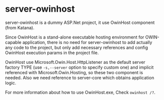 ﻿# server-owinhost
server-owinhost is a dummy ASP.Net project, it use OwinHost component (from Katana).

Since OwinHost is a stand-alone executable hosting environment for OWIN-capable application, there is no need for server-owinhost to add actually any code to the project, but only add necessary references and config OwinHost execution params in the project file.

OwinHost use Microsoft.Owin.Host.HttpListener as the default server factory TYPE (use `-s,--server` option to specify custom one) and implicit referenced with Microsoft.Owin.Hosting, so these two component is needed. Also we need reference to server-core which obtains application logic.

For more information about how to use OwinHost.exe, Check `owinhost /?`.

